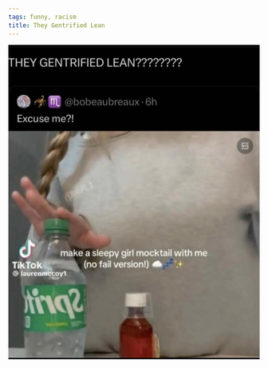 ```yaml
---
tags: funny, racism
title: They Gentrified Lean
---
```


![lean](https://raw.githubusercontent.com/muneer78/muneer78.github.io/master/images/lean.jpg)
